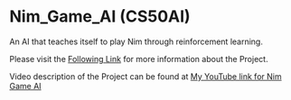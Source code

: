 # Nim_Game_AI (CS50AI)

An AI that teaches itself to play Nim through reinforcement learning.

Please visit the [Following Link](https://cs50.harvard.edu/ai/2020/projects/4/nim/) for more information about the Project.

Video description of the Project can be found at [My YouTube link for Nim Game AI](https://youtu.be/QtL3-Nt28oA)

